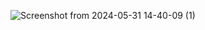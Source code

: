 
![Screenshot from 2024-05-31 14-40-09 (1)](https://github.com/kvabhaya/Student-LMS/assets/94110759/516bd686-dbac-4839-851a-1f51b2926afc)
